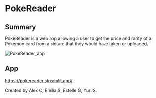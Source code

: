 # PokeReader
## Summary
PokeReader is a web app allowing a user to get the price and rarity of a Pokemon card from a picture that they would have taken or uploaded.

![PokeReader_app](PokeReader_app.png)

## App
https://pokereader.streamlit.app/

Created by Alex C, Emilia S, Estelle G, Yuri S.




